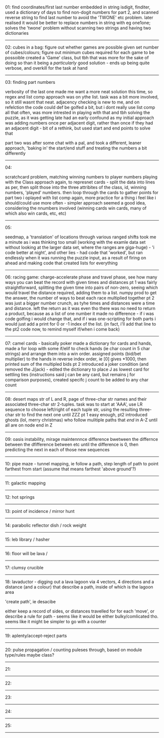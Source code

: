 01:
find coordinates/first last number embedded in string
isdigit, finditer,  used a dictionary of days to find non-dogit numbers for part 2, 
and scanned reverse string to find last number to avoid the 'TWONE' etc problem. 
later realised it would be better to replace numbers in string with eg one1one; solves the 'twone' problem without scanning two strings and having two dictionaries
________________________________________________________________

02:
cubes in a bag: figure out whether games are possible given set number of cubes/colours; figure out minimum cubes required for each game to be possoible
created a 'Game' class, but tbh that was more for the sake of doing so than it being a _particularly_ good solution - ends up being quite verbose, and overkill for the task at hand

________________________________________________________________

03:
finding part numbers 

verbosity of the last one made me want a more neat solution this time, so regex and list comp approach was on ythe list. task was a bit more involved, so it still wasnt that neat. 
adjacency checking is new to me, and on refelction the code could def be golfed a bit, but i dont really use list comp all that often, was more intrested in playing with that and tbh solving the puzzle, as it was getting late
had an early confound as my initial approach was adding numbers once per adjacent digit, rather than once if they had an adjacent digit - bit of a rethink, but used start and end points to solve that

part two was after some chat with a pal, and took a different, leaner approach, 'baking in' the start/end stuff and treating the numbers a bit differently

________________________________________________________________

04:

scratchcard problem, matching winning numbers to player numbers 
playing with the Class approach again, to represnet cards - split the data into lines as per, then split those into the three attribites of the class, id, winning numbers, 'played' numbers. then loop through the cards to gather points
for part two i oplayed with list comp again, more practice for a thing i feel like i should/could use more often - simpler approach seemed a good idea, considering the nnumbers involved (winning cards win cards, many of which also win cards, etc, etc)
________________________________________________________________

05:

seedmap, a 'translation' of locations through various ranged shifts 
took me a minute as i was thinking too small (working with the examle data set without looking at the larger data set, where the ranges are giga-huge) - 'i code better at night', and other lies - had code that 'worked', but ran endlessly when it was running the puzzle input, as a result of firing on ahead and making code that created lists for everything 

________________________________________________________________

06:
racing game: charge-accelerate phase and travel phase, see how many ways you can beat the record with given times and distances
pt 1 was fairly straightforward, splitting the given time into pairs of non-zero, seeing which would travel the distance required, adding them to a list. numpy prod to get the answer, the number of ways to beat each race multiplied together 
pt 2 was just a bigger number crunch, as tyhe times and distances were a time and distance. left the return as it was even tho there was no need to return a product, because as a list of one number it made no difference - if i was code golfing i would change that, and if i was one-scripting for both parts i would just add a print for 0 or -1 index of the list. (in fact, i'll add that line to the pt2 code now, to remind myself if/when i come back)

________________________________________________________________

07:
camel cards - basically poker
made a dictionary for cards and hands, made a for loop with some if/elif to check hands (ie char count in 5 char strings) and arrange them into a win order.  assigned points (bid/bet multiplier) to the hands in reverse index order, ie [0] gives *1000, then printed sum of the multipled bids
pt 2 introduced a joker condition (and removed the J/jack) - edited the dictionary to place J as lowest card for settling ties (instructions said j can be any card, but remains j for comparison purposes), created specifc j count to be added to any char count 

________________________________________________________________

08:
desert maps 
str of L and R, page of three-char str names and their associated three-char str 2-tuples. task was to start at 'AAA', use LR sequence to choose left/right of each tuple str, using the resulting three-char str to find the next one until ZZZ
pt 1 easy enough, pt2 introduced ghosts (lol, merry christmas) who follow mulitiple paths that _end_ in A-Z until all are on node end in Z 

________________________________________________________________

09:
oasis instability, mirage maintennnce
difference bwetween the differnce between the dfifference between etc until the difference is 0, then predicting the next in each of those new sequences

________________________________________________________________

10:
pipe maze - tunnel mapping, ie follow a path, step length of path to point farthest from start (assume that means farthest 'above ground'?)
________________________________________________________________

11:
galactic mapping
________________________________________________________________

12:
hot springs
________________________________________________________________

13:
point of incidence / mirror hunt
________________________________________________________________

14:
parabolic reflector dish / rock weight

________________________________________________________________

15:
leb library / hasher
________________________________________________________________

16:
floor will be lava / 

________________________________________________________________

17:
clumsy crucible

________________________________________________________________

18:
lavaductor - digging out a lava lagoon via 4 vectors, 4 directions and a distance (and a colour) that describe a path, inside of which is the lagoon area 

'create path', ie desacibe

either keep a record of sides, or distances travelled for for each 'move', or describe a rule for path -  seems like it would be either bulky/comlicated tho. seems like it might be simpler to go with a counter

________________________________________________________________

19: aplenty/accept-reject parts
________________________________________________________________

20:
pulse propagation / counting puleses through, based on module type/rules
maybe class?
________________________________________________________________

21:

________________________________________________________________

22:

________________________________________________________________

23:

________________________________________________________________

24:

________________________________________________________________

25:

________________________________________________________________

